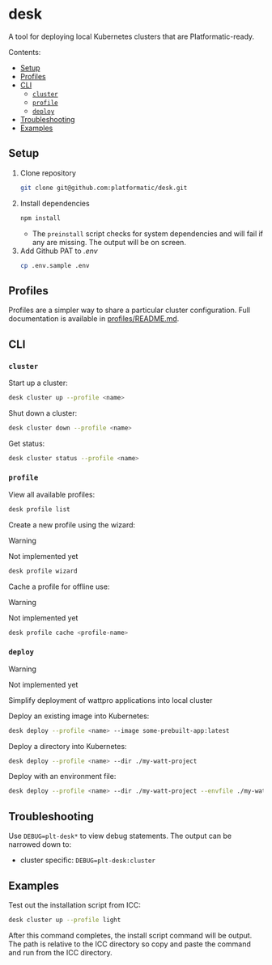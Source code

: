# desk

A tool for deploying local Kubernetes clusters that are
Platformatic-ready.

Contents:

* [Setup](#setup)
* [Profiles](#profiles)
* [CLI](#cli)
    * [`cluster`](#cluster)
    * [`profile`](#profile)
    * [`deploy`](#deploy)
* [Troubleshooting](#troubleshooting)
* [Examples](#examples)


## Setup

1. Clone repository
    ```sh
    git clone git@github.com:platformatic/desk.git
    ```
2. Install dependencies
    ```sh
    npm install
    ```
    * The `preinstall` script checks for system dependencies and will fail if
      any are missing. The output will be on screen.
3. Add Github PAT to _.env_
    ```sh
    cp .env.sample .env
    ```

## Profiles

Profiles are a simpler way to share a particular cluster configuration. Full
documentation is available in [profiles/README.md](profiles/README.md).

## CLI

### `cluster`

Start up a cluster:

```sh
desk cluster up --profile <name>
```

Shut down a cluster: 

```sh
desk cluster down --profile <name>
```

Get status:

```sh
desk cluster status --profile <name>
```

### `profile`

View all available profiles:

```sh
desk profile list
```

Create a new profile using the wizard:

> [!WARNING]
> Not implemented yet

```sh
desk profile wizard
```

Cache a profile for offline use:

> [!WARNING]
> Not implemented yet

```sh
desk profile cache <profile-name>
```

### `deploy`

> [!WARNING]
> Not implemented yet

Simplify deployment of wattpro applications into local cluster

Deploy an existing image into Kubernetes:

```sh
desk deploy --profile <name> --image some-prebuilt-app:latest
```

Deploy a directory into Kubernetes:

```sh
desk deploy --profile <name> --dir ./my-watt-project
```

Deploy with an environment file:

```sh
desk deploy --profile <name> --dir ./my-watt-project --envfile ./my-watt-project/.env
```

## Troubleshooting

Use `DEBUG=plt-desk*` to view debug statements. The output can be narrowed down
to:

* cluster specific: `DEBUG=plt-desk:cluster`

## Examples

Test out the installation script from ICC:

```sh
desk cluster up --profile light
```

After this command completes, the install script command will be output. The
path is relative to the ICC directory so copy and paste the command and run from
the ICC directory.
